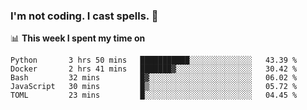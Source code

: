 ### I'm not coding. I cast spells. 🎩

📊 **This week I spent my time on**
<!--START_SECTION:waka-->
```text
Python       3 hrs 50 mins   ███████████░░░░░░░░░░░░░░   43.39 % 
Docker       2 hrs 41 mins   ███████▓░░░░░░░░░░░░░░░░░   30.42 % 
Bash         32 mins         █▓░░░░░░░░░░░░░░░░░░░░░░░   06.02 % 
JavaScript   30 mins         █▒░░░░░░░░░░░░░░░░░░░░░░░   05.72 % 
TOML         23 mins         █░░░░░░░░░░░░░░░░░░░░░░░░   04.45 % 
```
<!--END_SECTION:waka-->
